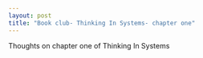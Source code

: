 ```yaml
---
layout: post
title: "Book club- Thinking In Systems- chapter one"
---
```


Thoughts on chapter one of Thinking In Systems